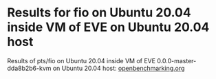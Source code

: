 # Results for fio on Ubuntu 20.04 inside VM of EVE on Ubuntu 20.04 host

Results of pts/fio on Ubuntu 20.04 inside VM of EVE 0.0.0-master-dda8b2b6-kvm on Ubuntu 20.04 host:
[openbenchmarking.org](https://openbenchmarking.org/result/2010279-FI-TEST1038183)